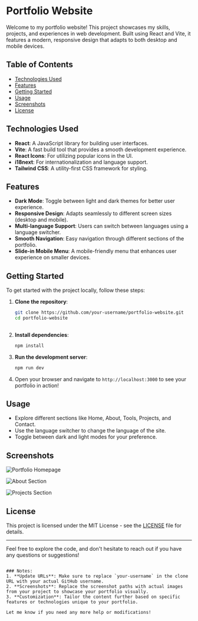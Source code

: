 


# Portfolio Website

Welcome to my portfolio website! This project showcases my skills, projects, and experiences in web development. Built using React and Vite, it features a modern, responsive design that adapts to both desktop and mobile devices.

## Table of Contents

- [Technologies Used](#technologies-used)
- [Features](#features)
- [Getting Started](#getting-started)
- [Usage](#usage)
- [Screenshots](#screenshots)
- [License](#license)

## Technologies Used

- **React**: A JavaScript library for building user interfaces.
- **Vite**: A fast build tool that provides a smooth development experience.
- **React Icons**: For utilizing popular icons in the UI.
- **i18next**: For internationalization and language support.
- **Tailwind CSS**: A utility-first CSS framework for styling.

## Features

- **Dark Mode**: Toggle between light and dark themes for better user experience.
- **Responsive Design**: Adapts seamlessly to different screen sizes (desktop and mobile).
- **Multi-language Support**: Users can switch between languages using a language switcher.
- **Smooth Navigation**: Easy navigation through different sections of the portfolio.
- **Slide-in Mobile Menu**: A mobile-friendly menu that enhances user experience on smaller devices.

## Getting Started

To get started with the project locally, follow these steps:
 
1. **Clone the repository**:
   ```bash
   git clone https://github.com/your-username/portfolio-website.git
   cd portfolio-website
 

2. **Install dependencies**:
   ```bash
   npm install
   ```

3. **Run the development server**:
   ```bash
   npm run dev
   ```

4. Open your browser and navigate to `http://localhost:3000` to see your portfolio in action!

## Usage

- Explore different sections like Home, About, Tools, Projects, and Contact.
- Use the language switcher to change the language of the site.
- Toggle between dark and light modes for your preference.

## Screenshots

![Portfolio Homepage](assets/screenshots/homepage.png)

![About Section](assets/screenshots/about.png)

![Projects Section](assets/screenshots/projects.png)

## License

This project is licensed under the MIT License - see the [LICENSE](LICENSE) file for details.

---

Feel free to explore the code, and don't hesitate to reach out if you have any questions or suggestions!
```

### Notes:
1. **Update URLs**: Make sure to replace `your-username` in the clone URL with your actual GitHub username.
2. **Screenshots**: Replace the screenshot paths with actual images from your project to showcase your portfolio visually.
3. **Customization**: Tailor the content further based on specific features or technologies unique to your portfolio.

Let me know if you need any more help or modifications!
